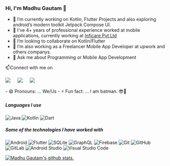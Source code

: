 


### Hi, I'm Madhu Gautam 👋



- 🔭 I’m currently working on Kotlin, Flutter Projects and also exploring android’s modern toolkit Jetpack Compose UI.
- 🌱 I've 4+ years of professional experience worked at mobile applications, currently working at <a target="_blank" href="https://inficare.com.my/"> Inficare Pvt Ltd</a>
- 👯 I’m looking to collaborate on Kotlin/Flutter
- 🤔 I’m also working as a Freelancer Mobile App Developer at upwork and others companys.
- 💬 Ask me about Programming or Mobile App Development

<p>📫Connect with me on
<br>	
<br>	
<a target="_blank" href="https://www.linkedin.com/in/gmadhu27/"><img src="https://img.shields.io/badge/-LinkedIn-0077B5?style=for-the-badge&logo=Linkedin&logoColor=white"></img></a>
&emsp;
<a target="_blank" href="mailto:gautammadhu27@gmail.com"
><img src="https://img.shields.io/badge/-Gmail-D14836?style=for-the-badge&logo=Gmail&logoColor=white"></img></a>
&emsp;
<a target="_blank" href="https://twitter.com/gmadhu_27"><img src="https://img.shields.io/badge/-Twitter-1DA1F2?style=for-the-badge&logo=Twitter&logoColor=white"></img></a>


<br>
</p>
- 😄 Pronouns: ... We/Us
- ⚡ Fun fact: ... I am batman. 😎🦇 


##### Languages I use

![Java](https://img.shields.io/badge/-Java-007396?style=flat&logo=java&logoColor=FFFFFF)
![Kotlin](https://img.shields.io/badge/-Kotlin-0095D5?style=flat&logo=kotlin&logoColor=FFFFFF)
![Dart](https://img.shields.io/badge/Dart-0095D5?style=flat&logo=kotlin&logoColor=FFFFFF)

##### Some of the technologies I have worked with

![Android](https://img.shields.io/badge/-Android-3DDC84?style=flat&logo=android&logoColor=FFFFFF)
![Flutter](https://img.shields.io/badge/-Flutter-3DDC84?style=flat&logo=android&logoColor=FFFFFF)
![SQLite](https://img.shields.io/badge/-SQLite-003B57?style=flat&logo=sqlite&logoColor=FFFFFF)
![GraphQL](https://img.shields.io/badge/-GraphQL-E10098?style=flat&logo=graphql&logoColor=FFFFFF)
![Firebase](https://img.shields.io/badge/-Firebase-FFCA28?style=flat&logo=firebase&logoColor=222222)
![Git](https://img.shields.io/badge/-Git-F05032?style=flat&logo=git&logoColor=FFFFFF)
![GitHub](https://img.shields.io/badge/-GitHub-181717?style=flat&logo=github&logoColor=FFFFFF)
![GitLab](https://img.shields.io/badge/-GitLab-222222?style=flat&logo=GitLab&logoColor=FCC624)
![Android Studio](https://img.shields.io/badge/-AndroidStudio-3DDC84?style=flat&logo=android-studio&logoColor=FFFFFF)
![Visual Studio Code](https://img.shields.io/badge/-VSCode-FFFFFF?style=flat&logo=visual-studio-code&logoColor=24acf2)

[![Madhu Gautam's github stats.](https://github-readme-stats.vercel.app/api?username=gmadhu27)](https://github.com/gmadhu27/github-readme-stats)
